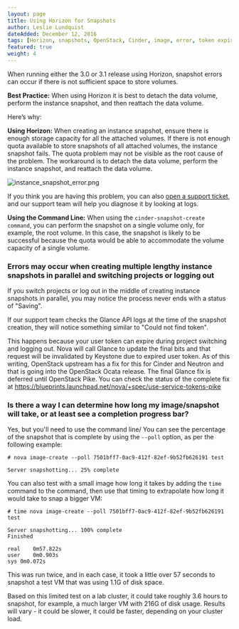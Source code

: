 ```yaml
---
layout: page
title: Using Horizon for Snapshots
author: Leslie Lundquist
dateAdded: December 12, 2016
tags: [Horizon, snapshots, OpenStack, Cinder, image, error, token expires, glance, slow]
featured: true
weight: 4
---
```


When running either the 3.0 or 3.1 release using Horizon, snapshot errors can occur if there is not sufficient space to store volumes.  

**Best Practice:**
 When using Horizon it is best to detach the data volume, perform the instance snapshot, and then reattach the data volume.

Here’s why:

**Using Horizon:** When creating an instance snapshot, ensure there is enough storage capacity for all the attached volumes. If there is not enough quota available to store snapshots of all attached volumes, the instance snapshot fails. The quota problem may not be visible as the root cause of the problem. The workaround is to detach the data volume, perform the instance snapshot, and reattach the data volume.  

![instance_snapshot_error.png]({{site.baseurl}}/img/Instance_Snapshot_Error.png)

If you think you are having this problem, you can also [open a support ticket](http://ibm-blue-box-help.github.io/help-documentation/gettingstarted/commonadmin/report-issue/), and our support team will help you diagnose it by looking at logs.

**Using the Command Line:** When using the `cinder-snapshot-create command`, you can perform the snapshot on a single volume only, for example, the root volume. In this case, the snapshot is likely to be successful because the quota would be able to accommodate the volume capacity of a single volume.

### Errors may occur when creating multiple lengthy instance snapshots in parallel and switching projects or logging out

If you switch projects or log out in the middle of creating instance snapshots in parallel, you may notice the process never ends with a status of "Saving".  

If our support team checks the Glance API logs at the time of the snapshot creation, they will notice something similar to "Could not find token".  

This happens because your user token can expire during project switching and logging out.  Nova will call Glance to update the final bits and that request will be invalidated by Keystone due to expired user token.  As of this writing, OpenStack upstream has a fix for this for Cinder and Neutron and that is going into the OpenStack Ocata release.  The final Glance fix is deferred until OpenStack Pike.  You can check the status of the complete fix at https://blueprints.launchpad.net/nova/+spec/use-service-tokens-pike

### Is there a way I can determine how long my image/snapshot will take, or at least see a completion progress bar?

Yes, but you'll need to use the command line/  You can see the percentage of the snapshot that is complete by using the `--poll` option, as per the following example:

```
# nova image-create --poll 7501bff7-0ac9-412f-82ef-9b52fb626191 test

Server snapshotting... 25% complete
```

You can also test with a small image how long it takes by adding the `time` command to the command, then use that timing to extrapolate how long it would take to snap a bigger VM:

```
# time nova image-create --poll 7501bff7-0ac9-412f-82ef-9b52fb626191 test

Server snapshotting... 100% complete
Finished

real	0m57.822s
user	0m0.903s
sys	0m0.072s
```

This was run twice, and in each case, it took a little over 57 seconds to snapshot a test VM that was using 1.1G of disk space.

Based on this limited test on a lab cluster, it could take roughly 3.6 hours to snapshot, for example, a much larger VM with 216G of disk usage.  Results will vary - it could be slower, it could be faster, depending on your cluster load.
